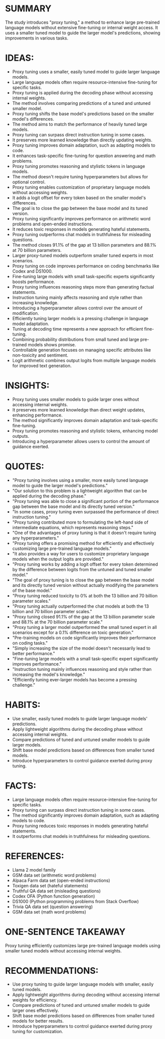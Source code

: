 # SUMMARY
The study introduces "proxy tuning," a method to enhance large pre-trained language models without extensive fine-tuning or internal weight access. It uses a smaller tuned model to guide the larger model's predictions, showing improvements in various tasks.

# IDEAS:
- Proxy tuning uses a smaller, easily tuned model to guide larger language models.
- Large language models often require resource-intensive fine-tuning for specific tasks.
- Proxy tuning is applied during the decoding phase without accessing internal weights.
- The method involves comparing predictions of a tuned and untuned smaller model.
- Proxy tuning shifts the base model's predictions based on the smaller model's differences.
- The method aims to match the performance of heavily tuned large models.
- Proxy tuning can surpass direct instruction tuning in some cases.
- It preserves more learned knowledge than directly updating weights.
- Proxy tuning improves domain adaptation, such as adapting models to code.
- It enhances task-specific fine-tuning for question answering and math problems.
- Proxy tuning promotes reasoning and stylistic tokens in language models.
- The method doesn't require tuning hyperparameters but allows for optional control.
- Proxy tuning enables customization of proprietary language models without accessing weights.
- It adds a logit offset for every token based on the smaller model's differences.
- The goal is to close the gap between the base model and its tuned version.
- Proxy tuning significantly improves performance on arithmetic word problems and open-ended instructions.
- It reduces toxic responses in models generating hateful statements.
- Proxy tuning outperforms chat models in truthfulness for misleading questions.
- The method closes 91.1% of the gap at 13 billion parameters and 88.1% at 70 billion parameters.
- Larger proxy-tuned models outperform smaller tuned experts in most scenarios.
- Proxy tuning on code improves performance on coding benchmarks like Codex and DS1000.
- Fine-tuning large models with small task-specific experts significantly boosts performance.
- Proxy tuning influences reasoning steps more than generating factual statements.
- Instruction tuning mainly affects reasoning and style rather than increasing knowledge.
- Introducing a hyperparameter allows control over the amount of modification.
- Efficiently tuning larger models is a pressing challenge in language model adaptation.
- Tuning at decoding time represents a new approach for efficient fine-tuning.
- Combining probability distributions from small tuned and large pre-trained models shows promise.
- Controllable generation focuses on managing specific attributes like non-toxicity and sentiment.
- Logit arithmetic combines output logits from multiple language models for improved text generation.

# INSIGHTS:
- Proxy tuning uses smaller models to guide larger ones without accessing internal weights.
- It preserves more learned knowledge than direct weight updates, enhancing performance.
- The method significantly improves domain adaptation and task-specific fine-tuning.
- Proxy tuning promotes reasoning and stylistic tokens, enhancing model outputs.
- Introducing a hyperparameter allows users to control the amount of guidance exerted.

# QUOTES:
- "Proxy tuning involves using a smaller, more easily tuned language model to guide the larger model's predictions."
- "Our solution to this problem is a lightweight algorithm that can be applied during the decoding phase."
- "Proxy tuning was able to close a significant portion of the performance gap between the base model and its directly tuned version."
- "In some cases, proxy tuning even surpassed the performance of direct instruction tuning."
- "Proxy tuning contributed more to formulating the left-hand side of intermediate equations, which represents reasoning steps."
- "One of the advantages of proxy tuning is that it doesn't require tuning any hyperparameters."
- "Proxy tuning offers a promising method for efficiently and effectively customizing large pre-trained language models."
- "It also provides a way for users to customize proprietary language models when the output logits are provided."
- "Proxy tuning works by adding a logit offset for every token determined by the difference between logits from the untuned and tuned smaller model."
- "The goal of proxy tuning is to close the gap between the base model and its directly tuned version without actually modifying the parameters of the base model."
- "Proxy tuning reduced toxicity to 0% at both the 13 billion and 70 billion parameter scales."
- "Proxy tuning actually outperformed the chat models at both the 13 billion and 70 billion parameter scales."
- "Proxy tuning closed 91.1% of the gap at the 13 billion parameter scale and 88.1% at the 70 billion parameter scale."
- "Proxy tuning a larger model outperformed the small tuned expert in all scenarios except for a 0.1% difference on toxic generation."
- "Pre-training models on code significantly improves their performance on coding tasks."
- "Simply increasing the size of the model doesn't necessarily lead to better performance."
- "Fine-tuning large models with a small task-specific expert significantly improves performance."
- "Instruction tuning mainly influences reasoning and style rather than increasing the model's knowledge."
- "Efficiently tuning ever-larger models has become a pressing challenge."

# HABITS:
- Use smaller, easily tuned models to guide larger language models' predictions.
- Apply lightweight algorithms during the decoding phase without accessing internal weights.
- Compare predictions of tuned and untuned smaller models to guide larger models.
- Shift base model predictions based on differences from smaller tuned models.
- Introduce hyperparameters to control guidance exerted during proxy tuning.

# FACTS:
- Large language models often require resource-intensive fine-tuning for specific tasks.
- Proxy tuning can surpass direct instruction tuning in some cases.
- The method significantly improves domain adaptation, such as adapting models to code.
- Proxy tuning reduces toxic responses in models generating hateful statements.
- It outperforms chat models in truthfulness for misleading questions.

# REFERENCES:
- Llama 2 model family
- GSM data set (arithmetic word problems)
- Alpaca Farm data set (open-ended instructions)
- Toxigen data set (hateful statements)
- Truthful QA data set (misleading questions)
- Codex OFA (Python function generation)
- DS1000 (Python programming problems from Stack Overflow)
- Trivia QA data set (question answering)
- GSM data set (math word problems)

# ONE-SENTENCE TAKEAWAY
Proxy tuning efficiently customizes large pre-trained language models using smaller tuned models without accessing internal weights.

# RECOMMENDATIONS:
- Use proxy tuning to guide larger language models with smaller, easily tuned models.
- Apply lightweight algorithms during decoding without accessing internal weights for efficiency.
- Compare predictions of tuned and untuned smaller models to guide larger ones effectively.
- Shift base model predictions based on differences from smaller tuned models for better results.
- Introduce hyperparameters to control guidance exerted during proxy tuning for customization.